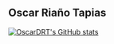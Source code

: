 ## Oscar Riaño Tapias

[![OscarDRT's GitHub stats](https://github-readme-stats.vercel.app/api?username=OscarDRT&count_private=true)](https://github.com/OscarDRT/github-readme-stats)
